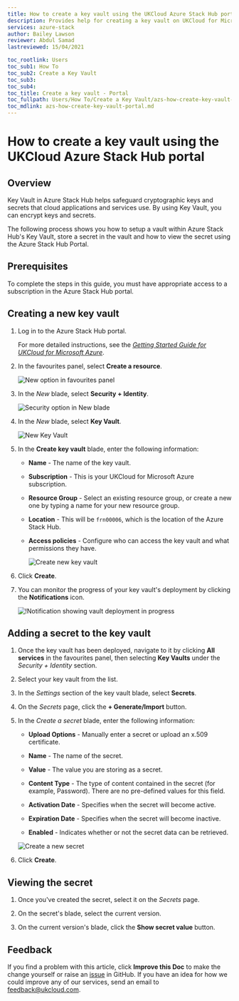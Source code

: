 ```yaml
---
title: How to create a key vault using the UKCloud Azure Stack Hub portal
description: Provides help for creating a key vault on UKCloud for Microsoft Azure
services: azure-stack
author: Bailey Lawson
reviewer: Abdul Samad
lastreviewed: 15/04/2021

toc_rootlink: Users
toc_sub1: How To
toc_sub2: Create a Key Vault
toc_sub3:
toc_sub4:
toc_title: Create a key vault - Portal
toc_fullpath: Users/How To/Create a Key Vault/azs-how-create-key-vault-portal.md
toc_mdlink: azs-how-create-key-vault-portal.md
---
```


# How to create a key vault using the UKCloud Azure Stack Hub portal

## Overview

Key Vault in Azure Stack Hub helps safeguard cryptographic keys and secrets that cloud applications and services use. By using Key Vault, you can encrypt keys and secrets.

The following process shows you how to setup a vault within Azure Stack Hub's Key Vault, store a secret in the vault and how to view the secret using the Azure Stack Hub Portal.

## Prerequisites

To complete the steps in this guide, you must have appropriate access to a subscription in the Azure Stack Hub portal.

## Creating a new key vault

1. Log in to the Azure Stack Hub portal.

    For more detailed instructions, see the [*Getting Started Guide for UKCloud for Microsoft Azure*](azs-gs.md).

2. In the favourites panel, select **Create a resource**.

    ![New option in favourites panel](images/azsp_newmenu.png)

3. In the *New* blade, select **Security + Identity**.

   ![Security option in New blade](images/azs-browser-new-security.png)

4. In the *New* blade, select **Key Vault**.

   ![New Key Vault](images/azs-browser-new-key-vault.png)

5. In the **Create key vault** blade, enter the following information:

   - **Name** - The name of the key vault.

   - **Subscription** - This is your UKCloud for Microsoft Azure subscription.

   - **Resource Group** - Select an existing resource group, or create a new one by typing a name for your new resource group.

   - **Location** - This will be `frn00006`, which is the location of the Azure Stack Hub.

   - **Access policies** - Configure who can access the key vault and what permissions they have.

     ![Create new key vault](images/azs-browser-create-key-vault.png)

6. Click **Create**.

7. You can monitor the progress of your key vault's deployment by clicking the **Notifications** icon.

   ![!Notification showing vault deployment in progress](images/azsp_createvm_progress.png)

## Adding a secret to the key vault

1. Once the key vault has been deployed, navigate to it by clicking **All services** in the favourites panel, then selecting **Key Vaults** under the *Security + Identity* section.

2. Select your key vault from the list.

3. In the *Settings* section of the key vault blade, select **Secrets**.

4. On the *Secrets* page, click the **+ Generate/Import** button.

5. In the *Create a secret* blade, enter the following information:

   - **Upload Options** - Manually enter a secret or upload an x.509 certificate.

   - **Name** - The name of the secret.

   - **Value** - The value you are storing as a secret.

   - **Content Type** - The type of content contained in the secret (for example, Password). There are no pre-defined values for this field.

   - **Activation Date** - Specifies when the secret will become active.

   - **Expiration Date** - Specifies when the secret will become inactive.

   - **Enabled** - Indicates whether or not the secret data can be retrieved.

   ![Create a new secret](images/azs-browser-create-secret.png)

6. Click **Create**.

## Viewing the secret

1. Once you've created the secret, select it on the *Secrets* page.

2. On the secret's blade, select the current version.

3. On the current version's blade, click the **Show secret value** button.

## Feedback

If you find a problem with this article, click **Improve this Doc** to make the change yourself or raise an [issue](https://github.com/UKCloud/documentation/issues) in GitHub. If you have an idea for how we could improve any of our services, send an email to <feedback@ukcloud.com>.
